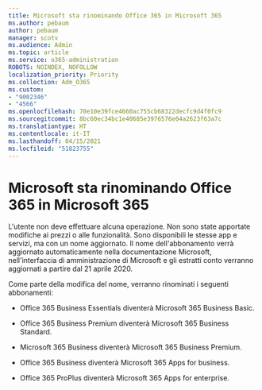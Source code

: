 ```yaml
---
title: Microsoft sta rinominando Office 365 in Microsoft 365
ms.author: pebaum
author: pebaum
manager: scotv
ms.audience: Admin
ms.topic: article
ms.service: o365-administration
ROBOTS: NOINDEX, NOFOLLOW
localization_priority: Priority
ms.collection: Adm_O365
ms.custom:
- "9002346"
- "4566"
ms.openlocfilehash: 70e10e39fce4660ac755cb68322decfc9d4f0fc9
ms.sourcegitcommit: 8bc60ec34bc1e40685e3976576e04a2623f63a7c
ms.translationtype: HT
ms.contentlocale: it-IT
ms.lasthandoff: 04/15/2021
ms.locfileid: "51823755"
---
```

# <a name="microsoft-is-renaming-office-365-to-microsoft-365"></a>Microsoft sta rinominando Office 365 in Microsoft 365

L'utente non deve effettuare alcuna operazione. Non sono state apportate modifiche ai prezzi o alle funzionalità. Sono disponibili le stesse app e servizi, ma con un nome aggiornato. Il nome dell'abbonamento verrà aggiornato automaticamente nella documentazione Microsoft, nell'interfaccia di amministrazione di Microsoft e gli estratti conto verranno aggiornati a partire dal 21 aprile 2020.

Come parte della modifica del nome, verranno rinominati i seguenti abbonamenti:

- Office 365 Business Essentials diventerà Microsoft 365 Business Basic.

- Office 365 Business Premium diventerà Microsoft 365 Business Standard.

- Microsoft 365 Business diventerà Microsoft 365 Business Premium.

- Office 365 Business diventerà Microsoft 365 Apps for business.

- Office 365 ProPlus diventerà Microsoft 365 Apps for enterprise.
